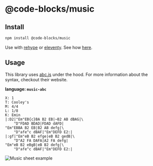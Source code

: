 # @code-blocks/music

## Install

```bash
npm install @code-blocks/music
```

Use with [rehype](https://github.com/rehypejs/rehype) or [eleventy](https://www.11ty.dev/). See how [here](https://github.com/idris-maps/code-blocks).

## Usage

This library uses [abc.js](https://www.abcjs.net/) under the hood. For more information about the syntax, checkout their website.

**language: `music-abc`**

```
X: 1
T: Cooley's
M: 4/4
L: 1/8
K: Emin
|:D2|"Em"EB{c}BA B2 EB|~B2 AB dBAG|\
	"D"FDAD BDAD|FDAD dAFD|
"Em"EBBA B2 EB|B2 AB defg|\
	"D"afe^c dBAF|"Em"DEFD E2:|
|:gf|"Em"eB B2 efge|eB B2 gedB|\
	"D"A2 FA DAFA|A2 FA defg|
"Em"eB B2 eBgB|eB B2 defg|\
	"D"afe^c dBAF|"Em"DEFD E2:|
```

![Music sheet example](https://raw.githubusercontent.com/idris-maps/code-blocks/master/assets/example_music.png)
